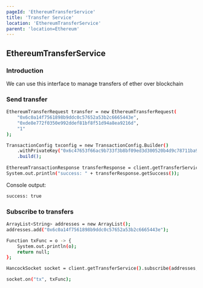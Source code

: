 ```yaml
---
pageId: 'EthereumTransferService'
title: 'Transfer Service'
location: 'EthereumTransferService'
parent: 'location=Ethereum'
---
```


## EthereumTransferService

### Introduction

We can use this interface to manage transfers of ether over blockchain

### Send transfer

```bash
EthereumTransferRequest transfer = new EthereumTransferRequest(
    "0x6c0a14f7561898b9ddc0c57652a53b2c6665443e", 
    "0xde8e772f0350e992ddef81bf8f51d94a8ea9216d", 
    "1"
);

TransactionConfig txconfig = new TransactionConfig.Builder()
    .withPrivateKey("0x6c47653f66ac9b733f3b8bf09ed3d300520b4d9c78711ba90162744f5906b1f8")
    .build();
    
EthereumTransactionResponse transferResponse = client.getTransferService().send(transfer, txconfig);
System.out.println("success: " + transferResponse.getSuccess());
```

Console output:
```bash
success: true
```

### Subscribe to transfers

```bash
ArrayList<String> addresses = new ArrayList();
addresses.add("0x6c0a14f7561898b9ddc0c57652a53b2c6665443e");

Function txFunc = o -> {
    System.out.println(o);
    return null;
};

HancockSocket socket = client.getTransferService().subscribe(addresses, "");

socket.on("tx", txFunc);
```
